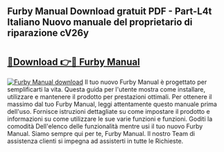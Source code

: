 ## Furby Manual Download gratuit PDF - Part-L4t Italiano Nuovo manuale del proprietario di riparazione cV26y

# <h2><a href="http://dfcld7f.blite.top/?on=Furby+Manual">🔗Download 👉🔴 Furby Manual</a></h2>

[![Furby Manual download](https://i.imgur.com/lujVjoI.png)](http://dfcld7f.blite.top/?on=Furby+Manual)
Il tuo nuovo Furby Manual è progettato per semplificarti la vita. Questa guida per l'utente mostra come installare, utilizzare e mantenere il prodotto per prestazioni ottimali. Per ottenere il massimo dal tuo Furby Manual, leggi attentamente questo manuale prima dell'uso. Fornisce istruzioni dettagliate su come impostare il prodotto e informazioni su come utilizzare le sue varie funzioni e funzioni. Goditi la comodità Dell'elenco delle funzionalità mentre usi il tuo nuovo Furby Manual. Siamo sempre qui per te, Furby Manual. Il nostro Team di assistenza clienti si impegna ad assisterti in tutte le Richieste.
